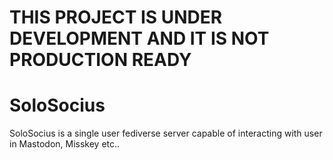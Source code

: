 # THIS PROJECT IS UNDER DEVELOPMENT AND IT IS NOT PRODUCTION READY
# SoloSocius
SoloSocius is a single user fediverse server capable of interacting with user in Mastodon, Misskey etc..